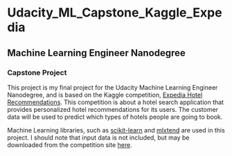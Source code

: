 # Udacity_ML_Capstone_Kaggle_Expedia
## Machine Learning Engineer Nanodegree
### Capstone Project 

This project is my final project for the Udacity Machine Learning Engineer Nanodegree, and is based on the Kaggle competition, [Expedia Hotel Recommendations](https://www.kaggle.com/c/expedia-hotel-recommendations#description). This competition is about a hotel search application that provides personalized hotel recommendations for its users. The customer data will be used to predict which types of hotels people are going to book. 

Machine Learning libraries, such as [scikit-learn](http://scikit-learn.org/stable/) and [mlxtend](https://rasbt.github.io/mlxtend/) are used in this project. I should note that input data is not included, but may be downloaded from the competition site [here](https://www.kaggle.com/c/expedia-hotel-recommendations/data).


